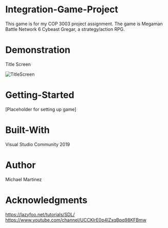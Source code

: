 # Integration-Game-Project
This game is for my COP 3003 project assignment. The game is Megaman Battle Network 6 Cybeast Gregar, a strategy/action RPG.

# Demonstration
Title Screen

![TitleScreen](https://user-images.githubusercontent.com/62119636/139610430-633a53f0-bcbf-47a3-945a-833cc9d71795.gif)


# Getting-Started
[Placeholder for setting up game]

# Built-With
Visual Studio Community 2019

# Author
Michael Martinez

# Acknowledgments
https://lazyfoo.net/tutorials/SDL/
https://www.youtube.com/channel/UCCKlrE0p4IZxqBpq98KFBmw
